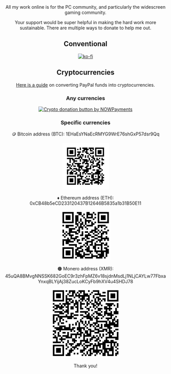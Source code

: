 <div align="center"

All my work online is for the PC community, and particularly the widescreen gaming community.

Your support would be super helpful in making the hard work more sustainable. There are multiple ways to donate to help me out.

## Conventional

[![ko-fi](https://ko-fi.com/img/githubbutton_sm.svg)](https://ko-fi.com/J3J3U4PJ)

## Cryptocurrencies
[Here is a guide](https://99bitcoins.com/buy-bitcoin/buy-bitcoin-with-paypal/) on converting PayPal funds into cryptocurrencies.

### Any currencies

<a href="https://nowpayments.io/donation?api_key=BH93XVS-X2H4QTP-KFVSVBW-Y1RQRJ1" target="_blank">
<img src="https://nowpayments.io/images/embeds/donation-button-white.svg" alt="Crypto donation button by NOWPayments"></a>

### Specific currencies

:coin: Bitcoin address (BTC): 1EHaEsYNaEcRMYG9WrE76shGxP57dsr9Qq

<img src="/donations/BTC.png" alt="BTC"/>


:diamonds: Ethereum address (ETH): 0xCB48b5eCD233120437B12646B5835a1b31B50E11

![](/donations/ETH.png)


:orange_circle: Monero address (XMR): 45uQA8BMvgNNSSK682GoEC9r3zhFpMZ6v18sjdnMsdLj1NLjCAYLw77FbxaYnxqBLYijAj38ZucLoKCyFb9hXV4u4SHDJ78

![](/donations/XMR.png)

Thank you!

</div>

